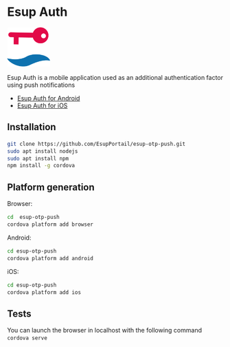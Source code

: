 # Esup Auth

[<img src="./www/img/logo.png" width="100" alt="">](https://github.com/EsupPortail/esup-otp-push)

Esup Auth is a mobile application used as an additional authentication factor using push notifications

- [Esup Auth for Android](https://play.google.com/store/apps/details?id=org.esupportail.esupAuth)
- [Esup Auth for iOS](https://apps.apple.com/fr/app/esup-auth/id1563904941)

## Installation

```sh
git clone https://github.com/EsupPortail/esup-otp-push.git
sudo apt install nodejs
sudo apt install npm
npm install -g cordova
```

## Platform generation

Browser:

```sh
cd  esup-otp-push
cordova platform add browser
```

Android:

```sh
cd esup-otp-push
cordova platform add android
````

iOS:

```sh
cd esup-otp-push
cordova platform add ios
```

## Tests

You can launch the browser in localhost with the following command
`cordova serve`

